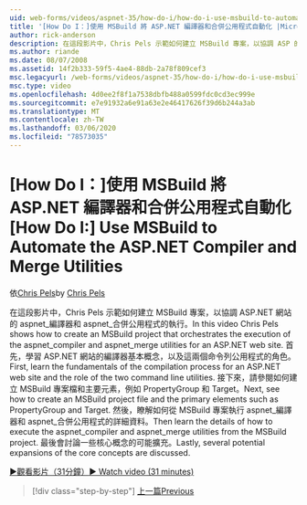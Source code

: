 ```yaml
---
uid: web-forms/videos/aspnet-35/how-do-i/how-do-i-use-msbuild-to-automate-the-aspnet-compiler-and-merge-utilities
title: '[How Do I：]使用 MSBuild 將 ASP.NET 編譯器和合併公用程式自動化 |Microsoft Docs'
author: rick-anderson
description: 在這段影片中，Chris Pels 示範如何建立 MSBuild 專案，以協調 ASP 的 aspnet_compiler 和 aspnet_merge 公用程式的執行。
ms.author: riande
ms.date: 08/07/2008
ms.assetid: 14f2b333-59f5-4ae4-88db-2a78f809cef3
msc.legacyurl: /web-forms/videos/aspnet-35/how-do-i/how-do-i-use-msbuild-to-automate-the-aspnet-compiler-and-merge-utilities
msc.type: video
ms.openlocfilehash: 4d0ee2f8f1a7538dbfb488a0599fdc0cd3ec999e
ms.sourcegitcommit: e7e91932a6e91a63e2e46417626f39d6b244a3ab
ms.translationtype: MT
ms.contentlocale: zh-TW
ms.lasthandoff: 03/06/2020
ms.locfileid: "78573035"
---
```

# <a name="how-do-i-use-msbuild-to-automate-the-aspnet-compiler-and-merge-utilities"></a><span data-ttu-id="bc214-103">[How Do I：]使用 MSBuild 將 ASP.NET 編譯器和合併公用程式自動化</span><span class="sxs-lookup"><span data-stu-id="bc214-103">[How Do I:] Use MSBuild to Automate the ASP.NET Compiler and Merge Utilities</span></span>

<span data-ttu-id="bc214-104">依[Chris Pels](https://twitter.com/chrispels)</span><span class="sxs-lookup"><span data-stu-id="bc214-104">by [Chris Pels](https://twitter.com/chrispels)</span></span>

<span data-ttu-id="bc214-105">在這段影片中，Chris Pels 示範如何建立 MSBuild 專案，以協調 ASP.NET 網站的 aspnet\_編譯器和 aspnet\_合併公用程式的執行。</span><span class="sxs-lookup"><span data-stu-id="bc214-105">In this video Chris Pels shows how to create an MSBuild project that orchestrates the execution of the aspnet\_compiler and aspnet\_merge utilities for an ASP.NET web site.</span></span> <span data-ttu-id="bc214-106">首先，學習 ASP.NET 網站的編譯器基本概念，以及這兩個命令列公用程式的角色。</span><span class="sxs-lookup"><span data-stu-id="bc214-106">First, learn the fundamentals of the compilation process for an ASP.NET web site and the role of the two command line utilities.</span></span> <span data-ttu-id="bc214-107">接下來，請參閱如何建立 MSBuild 專案檔和主要元素，例如 PropertyGroup 和 Target。</span><span class="sxs-lookup"><span data-stu-id="bc214-107">Next, see how to create an MSBuild project file and the primary elements such as PropertyGroup and Target.</span></span> <span data-ttu-id="bc214-108">然後，瞭解如何從 MSBuild 專案執行 aspnet\_編譯器和 aspnet\_合併公用程式的詳細資料。</span><span class="sxs-lookup"><span data-stu-id="bc214-108">Then learn the details of how to execute the aspnet\_compiler and aspnet\_merge utilities from the MSBuild project.</span></span> <span data-ttu-id="bc214-109">最後會討論一些核心概念的可能擴充。</span><span class="sxs-lookup"><span data-stu-id="bc214-109">Lastly, several potential expansions of the core concepts are discussed.</span></span>

[<span data-ttu-id="bc214-110">&#9654;觀看影片（31分鐘）</span><span class="sxs-lookup"><span data-stu-id="bc214-110">&#9654; Watch video (31 minutes)</span></span>](https://channel9.msdn.com/Blogs/ASP-NET-Site-Videos/how-do-i-use-msbuild-to-automate-the-aspnet-compiler-and-merge-utilities)

> [!div class="step-by-step"]
> [<span data-ttu-id="bc214-111">上一篇</span><span class="sxs-lookup"><span data-stu-id="bc214-111">Previous</span></span>](how-do-i-serialize-a-graph-with-the-entity-framework.md)
